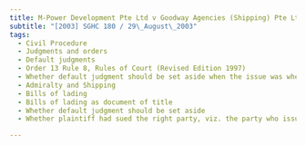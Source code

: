 ```yaml
---
title: M-Power Development Pte Ltd v Goodway Agencies (Shipping) Pte Ltd 
subtitle: "[2003] SGHC 180 / 29\_August\_2003"
tags:
  - Civil Procedure
  - Judgments and orders
  - Default judgments
  - Order 13 Rule 8, Rules of Court (Revised Edition 1997)
  - Whether default judgment should be set aside when the issue was whether the plaintiff had sued the right party.
  - Admiralty and Shipping
  - Bills of lading
  - Bills of lading as document of title
  - Whether default judgment should be set aside
  - Whether plaintiff had sued the right party, viz. the party who issued the bill of lading.

---
```



